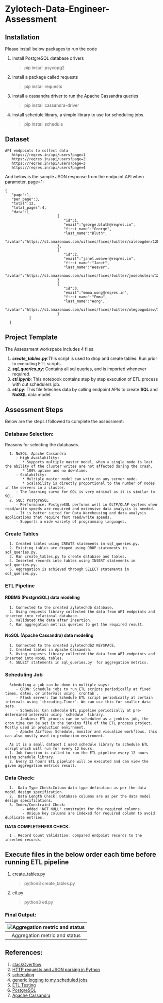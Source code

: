 # Zylotech-Data-Engineer-Assessment

## Installation
Please install below packages to run the code
1. Install PostgreSQL database drivers
   > pip install psycopg2
2. Install a package called requests
   > pip install requests
3. Install a cassandra  driver to run the Apache Cassandra queries
   > pip install cassandra-driver
4. Install schedule library, a simple library to use for scheduling jobs.
   > pip install schedule


## Dataset
```
API endpoints to collect data
   https://reqres.in/api/users?page=1
   https://reqres.in/api/users?page=2
   https://reqres.in/api/users?page=3
   https://reqres.in/api/users?page=4
```
And below is the sample JSON response from the endpoint API when parameter, page=1:
```
{
   "page":1,
   "per_page":3,
   "total":12,
   "total_pages":4,
   "data":[
                        {
                           "id":1,
                           "email":"george.bluth@reqres.in",
                           "first_name":"George",
                           "last_name":"Bluth",
                           "avatar":"https://s3.amazonaws.com/uifaces/faces/twitter/calebogden/128.jpg"
                        },
                        {
                           "id":2,
                           "email":"janet.weaver@reqres.in",
                           "first_name":"Janet",
                           "last_name":"Weaver",
                           "avatar":"https://s3.amazonaws.com/uifaces/faces/twitter/josephstein/128.jpg"
                        }
                        {
                           "id":3,
                           "email":"emma.wong@reqres.in",
                           "first_name":"Emma",
                           "last_name":"Wong",
                           "avatar":"https://s3.amazonaws.com/uifaces/faces/twitter/olegpogodaev/128.jpg"
                        }
           ]
  }
```

## Project Template
The Assessment workspace includes 4 files:
1. ***create_tables.py***:This script is used to drop and create tables. Run prior to executing ETL scripts.
2. ***sql_queries.py***: Contains all sql queries, and is imported whenever required.
3. ***etl.ipynb***: This notebook contains step by step execution of ETL process with out schedulers job.
4. ***etl.py***: This file feteches data by calling endpoint APIs to create **SQL** and **NoSQL** data model.

## Assessment Steps

Below are the steps I  followed to complete the assessment:

   ### Database Selection:
   Reasons for selecting the databases.
   
      1. NoSQL: Apache Cassandra
         - High Availability:
            * Supports multiple master model, when a single node is lost the ability of the cluster writes are not affected during the crash.
            * 100% uptime and no downtime.
         - Scalability: 
            * Multiple master model can write on any server node.
            * Scalability is directly proportional to the number of nodes in the servers in a cluster.
         - The learning curve for CQL is very minimal as it is similar to SQL.
      2. SQL: PostgreSQL 
         - Performance: PostgreSQL performs well in OLTP/OLAP systems when read/write speeds are required and extensive data analysis is needed.
         - It is better suited for Data Warehousing and data analysis applications that require fast read/write speeds.
         - Supports a wide variety of programming languages.
   ### Create Tables
      1. Created tables using CREATE statements in sql_queries.py.
      2. Existing tables are droped using DROP statements in sql_queries.py.
      3. Ran create_tables.py to create database and tables.
      4. Inserted records into tables using INSERT statements in sql_queries.py.
      5. Aggregation is achieved through SELECT statements in sql_queries.py.
      
   ### ETL Pipeline
   #### RDBMS (PostgreSQL) data modeling
      1. Connected to the created zylotechdb database.
      2. Using requests library collected the data from API endpoints and inserted into relational database.
      3. Validated the data after insertion.
      4. Ran aggregation metrics queries to get the required result.
   #### NoSQL (Apache Cassandra) data modeling
      1. Connected to the created zylotechdb2 KEYSPACE.
      2. Created tables in Apache Cassandra.
      3. Using requests library collected the data from API endpoints and inserted into NoSQL tables.
      4. SELECT statements in sql_queries.py  for aggregation metrics.
   ### Scheduling Job
      Scheduling a job can be done in multiple ways:
         - CRON: Schedule jobs to run ETL scripts periodically at fixed times, dates, or intervals using `crontab`.
         - Flask server: Can Schedule ETL script periodically at certain intervals using `threading.Timer`. We can use this for smaller data sets.
         - Schedule: Can schedule ETL pipeline periodically at pre-determined intervals using `schedule` library.
         - Jenkins: ETL process can be scheduled as a jenkins job, the cron time can be set in the jenkins file of the ETL process project. Mostly used in production envirnment.
         - Apache Airflow: Schedule, monitor and visualize workflows, this can also mostly used in production envirnment.
         
      As it is a small dataset I used schedule library to schedule ETL script which will run for every 12 hours.
      1. Job function is called to run the ETL pipeline every 12 hours using schedule library.
      2. Every 12 hours ETL pipeline will be executed and can view the given aggregation metrics result.
  ### Data Check:
      1.  Data Type Check:Column data type defination as per the data model design specification.
      2.  Data Length Check: Database columns are as per the data model design specifications.
      3. Index/Constraint Check: 
            - Added 'NOT NULL' constraint for the required columns.
            - Unique key columns are Indexed for required column to avoid duplicate entries.

   **DATA COMPLETENESS CHECK:**
   
      1 . Record Count Validation: Compared endpoint records to the inserted records.

## Execute files in the below order each time before running ETL pipeline
   1. create_tables.py
      > python3 create_tables.py
   2. etl.py
      > python3 etl.py
### Final Output:
 
| ![Aggregation metric and status](outuput.PNG)  |
|:---:|
| Aggregation metric and status | 

## References:
1. [stackOverflow](https://stackoverflow.com/questions/8856384/sql-select-first-letter-of-a-word)
2. [HTTP requests and JSON parsing in Python](https://stackoverflow.com/questions/6386308/http-requests-and-json-parsing-in-python)
3. [scheduling](https://pypi.org/project/schedule/)
4. [generic logging to my scheduled jobs](https://schedule.readthedocs.io/en/stable/faq.html#what-if-my-task-throws-an-exception)
5. [ETL Testing](http://www.datagaps.com/concepts/etl-testing)
6. [PostgreSQL](https://www.2ndquadrant.com/en/postgresql/postgresql-vs-mysql/)
7. [Apache Cassandra](https://scalegrid.io/blog/cassandra-vs-mongodb/)
